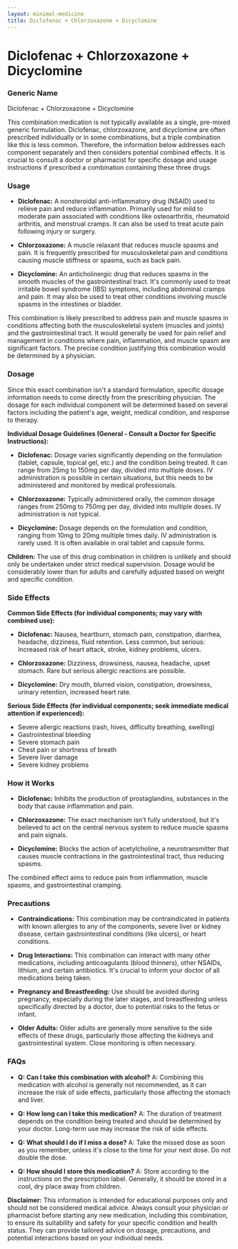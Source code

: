 ```yaml
---
layout: minimal-medicine
title: Diclofenac + Chlorzoxazone + Dicyclomine
---
```


# Diclofenac + Chlorzoxazone + Dicyclomine
### Generic Name
Diclofenac + Chlorzoxazone + Dicyclomine

This combination medication is not typically available as a single, pre-mixed generic formulation.  Diclofenac, chlorzoxazone, and dicyclomine are often prescribed individually or in some combinations, but a triple combination like this is less common.  Therefore, the information below addresses each component separately and then considers potential combined effects.  It is crucial to consult a doctor or pharmacist for specific dosage and usage instructions if prescribed a combination containing these three drugs.

### Usage

* **Diclofenac:** A nonsteroidal anti-inflammatory drug (NSAID) used to relieve pain and reduce inflammation. Primarily used for mild to moderate pain associated with conditions like osteoarthritis, rheumatoid arthritis, and menstrual cramps.  It can also be used to treat acute pain following injury or surgery.

* **Chlorzoxazone:** A muscle relaxant that reduces muscle spasms and pain.  It is frequently prescribed for musculoskeletal pain and conditions causing muscle stiffness or spasms, such as back pain.

* **Dicyclomine:** An anticholinergic drug that reduces spasms in the smooth muscles of the gastrointestinal tract. It's commonly used to treat irritable bowel syndrome (IBS) symptoms, including abdominal cramps and pain. It may also be used to treat other conditions involving muscle spasms in the intestines or bladder.


This combination is likely prescribed to address pain and muscle spasms in conditions affecting both the musculoskeletal system (muscles and joints) and the gastrointestinal tract. It would generally be used for pain relief and management in conditions where pain, inflammation, and muscle spasm are significant factors.  The precise condition justifying this combination would be determined by a physician.


### Dosage

Since this exact combination isn't a standard formulation, specific dosage information needs to come directly from the prescribing physician.  The dosage for each individual component will be determined based on several factors including the patient's age, weight, medical condition, and response to therapy.

**Individual Dosage Guidelines (General - Consult a Doctor for Specific Instructions):**

* **Diclofenac:** Dosage varies significantly depending on the formulation (tablet, capsule, topical gel, etc.) and the condition being treated.  It can range from 25mg to 150mg per day, divided into multiple doses. IV administration is possible in certain situations, but this needs to be administered and monitored by medical professionals.

* **Chlorzoxazone:** Typically administered orally, the common dosage ranges from 250mg to 750mg per day, divided into multiple doses. IV administration is not typical.

* **Dicyclomine:**  Dosage depends on the formulation and condition, ranging from 10mg to 20mg multiple times daily. IV administration is rarely used.  It is often available in oral tablet and capsule forms.

**Children:** The use of this drug combination in children is unlikely and should only be undertaken under strict medical supervision.  Dosage would be considerably lower than for adults and carefully adjusted based on weight and specific condition.


### Side Effects

**Common Side Effects (for individual components; may vary with combined use):**

* **Diclofenac:**  Nausea, heartburn, stomach pain, constipation, diarrhea, headache, dizziness, fluid retention.  Less common, but serious:  Increased risk of heart attack, stroke, kidney problems, ulcers.

* **Chlorzoxazone:** Dizziness, drowsiness, nausea, headache, upset stomach.  Rare but serious allergic reactions are possible.

* **Dicyclomine:** Dry mouth, blurred vision, constipation, drowsiness, urinary retention, increased heart rate.


**Serious Side Effects (for individual components; seek immediate medical attention if experienced):**

* Severe allergic reactions (rash, hives, difficulty breathing, swelling)
* Gastrointestinal bleeding
* Severe stomach pain
* Chest pain or shortness of breath
* Severe liver damage
* Severe kidney problems


### How it Works

* **Diclofenac:** Inhibits the production of prostaglandins, substances in the body that cause inflammation and pain.

* **Chlorzoxazone:** The exact mechanism isn't fully understood, but it's believed to act on the central nervous system to reduce muscle spasms and pain signals.

* **Dicyclomine:** Blocks the action of acetylcholine, a neurotransmitter that causes muscle contractions in the gastrointestinal tract, thus reducing spasms.


The combined effect aims to reduce pain from inflammation, muscle spasms, and gastrointestinal cramping.


### Precautions

* **Contraindications:**  This combination may be contraindicated in patients with known allergies to any of the components, severe liver or kidney disease, certain gastrointestinal conditions (like ulcers), or heart conditions.

* **Drug Interactions:**  This combination can interact with many other medications, including anticoagulants (blood thinners), other NSAIDs, lithium, and certain antibiotics. It's crucial to inform your doctor of all medications being taken.

* **Pregnancy and Breastfeeding:** Use should be avoided during pregnancy, especially during the later stages, and breastfeeding unless specifically directed by a doctor, due to potential risks to the fetus or infant.

* **Older Adults:** Older adults are generally more sensitive to the side effects of these drugs, particularly those affecting the kidneys and gastrointestinal system. Close monitoring is often necessary.


### FAQs

* **Q: Can I take this combination with alcohol?** A:  Combining this medication with alcohol is generally not recommended, as it can increase the risk of side effects, particularly those affecting the stomach and liver.

* **Q: How long can I take this medication?** A: The duration of treatment depends on the condition being treated and should be determined by your doctor.  Long-term use may increase the risk of side effects.

* **Q: What should I do if I miss a dose?** A: Take the missed dose as soon as you remember, unless it's close to the time for your next dose. Do not double the dose.

* **Q: How should I store this medication?** A: Store according to the instructions on the prescription label.  Generally, it should be stored in a cool, dry place away from children.

**Disclaimer:** This information is intended for educational purposes only and should not be considered medical advice.  Always consult your physician or pharmacist before starting any new medication, including this combination, to ensure its suitability and safety for your specific condition and health status.  They can provide tailored advice on dosage, precautions, and potential interactions based on your individual needs.
